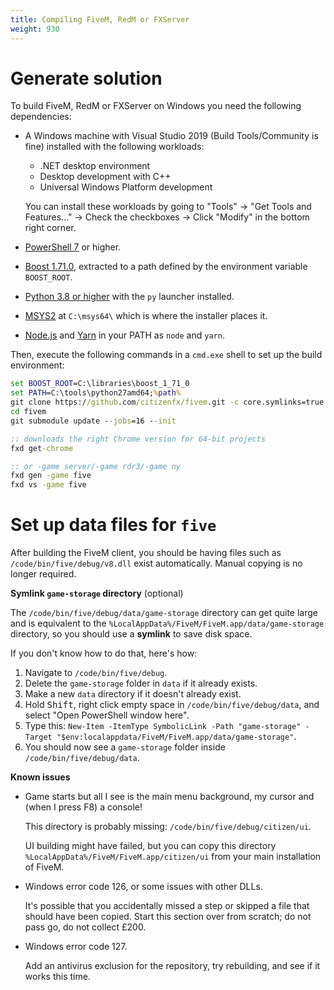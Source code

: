 ```yaml
---
title: Compiling FiveM, RedM or FXServer
weight: 930
---
```


# Generate solution

To build FiveM, RedM or FXServer on Windows you need the following dependencies:

* A Windows machine with Visual Studio 2019 (Build Tools/Community is fine) installed with the following workloads:
  - .NET desktop environment
  - Desktop development with C++
  - Universal Windows Platform development
  
  You can install these workloads by going to "Tools" -> "Get Tools and Features..." -> Check the checkboxes -> Click "Modify" in the bottom right corner.
  
* [PowerShell 7](https://aka.ms/powershell-release?tag=stable) or higher.
* [Boost 1.71.0](https://boostorg.jfrog.io/artifactory/main/release/1.71.0/source/boost_1_71_0.7z), extracted to a path defined by the environment variable `BOOST_ROOT`.
* [Python 3.8 or higher](https://python.org/) with the `py` launcher installed.
* [MSYS2](https://www.msys2.org/) at `C:\msys64\` which is where the installer places it.
* [Node.js](https://nodejs.org/en/download/) and [Yarn](https://classic.yarnpkg.com/en/docs/install/) in your PATH as `node` and `yarn`.

Then, execute the following commands in a `cmd.exe` shell to set up the build environment:

```bat
set BOOST_ROOT=C:\libraries\boost_1_71_0
set PATH=C:\tools\python27amd64;%path%
git clone https://github.com/citizenfx/fivem.git -c core.symlinks=true
cd fivem
git submodule update --jobs=16 --init

:: downloads the right Chrome version for 64-bit projects
fxd get-chrome

:: or -game server/-game rdr3/-game ny
fxd gen -game five
fxd vs -game five
```

# Set up data files for `five`

After building the FiveM client, you should be having files such as `/code/bin/five/debug/v8.dll` exist automatically. Manual copying is no longer required.

**Symlink `game-storage` directory** (optional)

The `/code/bin/five/debug/data/game-storage` directory can get quite large and is equivalent to the `%LocalAppData%/FiveM/FiveM.app/data/game-storage` directory, so you should use a **symlink** to save disk space.

If you don't know how to do that, here's how:

1. Navigate to `/code/bin/five/debug`.
2. Delete the `game-storage` folder in `data` if it already exists.
3. Make a new `data` directory if it doesn't already exist.
4. Hold <kbd>Shift</kbd>, right click empty space in `/code/bin/five/debug/data`, and select "Open PowerShell window here".
5. Type this: `New-Item -ItemType SymbolicLink -Path "game-storage" -Target "$env:localappdata/FiveM/FiveM.app/data/game-storage"`.
6. You should now see a `game-storage` folder inside `/code/bin/five/debug/data`.

**Known issues**

- Game starts but all I see is the main menu background, my cursor and (when I press F8) a console!
  
  This directory is probably missing: `/code/bin/five/debug/citizen/ui`.
  
  UI building might have failed, but you can copy this directory `%LocalAppData%/FiveM/FiveM.app/citizen/ui` from your main installation of FiveM.
- Windows error code 126, or some issues with other DLLs.

  It's possible that you accidentally missed a step or skipped a file that should have been copied. Start this section over from scratch; do not pass go, do not collect £200.

- Windows error code 127.

  Add an antivirus exclusion for the repository, try rebuilding, and see if it works this time.